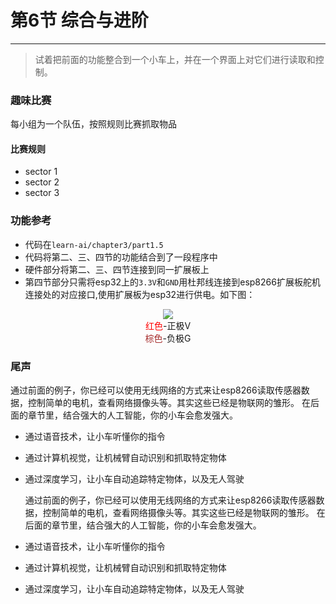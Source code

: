 # 第6节 综合与进阶

---

>试着把前面的功能整合到一个小车上，并在一个界面上对它们进行读取和控制。

### **趣味比赛**

每小组为一个队伍，按照规则比赛抓取物品

#### 比赛规则

- sector 1
- sector 2
- sector 3

### **功能参考**

- 代码在`learn-ai/chapter3/part1.5`  
- 代码将第二、三、四节的功能结合到了一段程序中  
- 硬件部分将第二、三、四节连接到同一扩展板上  
- 第四节部分只需将esp32上的`3.3V`和`GND`用杜邦线连接到esp8266扩展板舵机连接处的对应接口,使用扩展板为esp32进行供电。如下图：

<center><img src=https://md.hass.live/niji/2019-05-09-Xnip2019-05-09_19-30-22.png></center>
<center><font color=red>红色</font>-正极V<br>
<font color=brown>棕色</font>-负极G<br>
</center>

### 尾声

  通过前面的例子，你已经可以使用无线网络的方式来让esp8266读取传感器数据，控制简单的电机，查看网络摄像头等。其实这些已经是物联网的雏形。
  在后面的章节里，结合强大的人工智能，你的小车会愈发强大。  

- 通过语音技术，让小车听懂你的指令
- 通过计算机视觉，让机械臂自动识别和抓取特定物体
- 通过深度学习，让小车自动追踪特定物体，以及无人驾驶

  通过前面的例子，你已经可以使用无线网络的方式来让esp8266读取传感器数据，控制简单的电机，查看网络摄像头等。其实这些已经是物联网的雏形。
  在后面的章节里，结合强大的人工智能，你的小车会愈发强大。  

- 通过语音技术，让小车听懂你的指令
- 通过计算机视觉，让机械臂自动识别和抓取特定物体
- 通过深度学习，让小车自动追踪特定物体，以及无人驾驶
